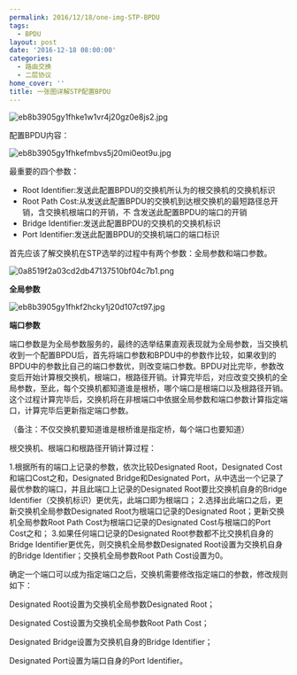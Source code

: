 ```yaml
---
permalink: 2016/12/18/one-img-STP-BPDU
tags:
  - BPDU
layout: post
date: '2016-12-18 08:00:00'
categories:
  - 路由交换
  - 二层协议
home_cover: ''
title: 一张图详解STP配置BPDU
---
```


![eb8b3905gy1fhke1w1vr4j20gz0e8js2.jpg](https://ws1.sinaimg.cn/large/eb8b3905gy1fhke1w1vr4j20gz0e8js2.jpg)


配置BPDU内容：


![eb8b3905gy1fhkefmbvs5j20mi0eot9u.jpg](https://ws1.sinaimg.cn/large/eb8b3905gy1fhkefmbvs5j20mi0eot9u.jpg)


最重要的四个参数：

- Root Identifier:发送此配置BPDU的交换机所认为的根交换机的交换机标识
- Root Path Cost:从发送此配置BPDU的交换机到达根交换机的最短路径总开销，含交换机根端口的开销，不   含发送此配置BPDU的端口的开销
- Bridge Identifier:发送此配置BPDU的交换机的交换机标识
- Port Identifier:发送此配置BPDU的交换机端口的端口标识

首先应该了解交换机在STP选举的过程中有两个参数：全局参数和端口参数。


![0a8519f2a03cd2db47137510bf04c7b1.png](../post_images/9b1c3105cfceab2f22a7a660209df5cd.png)


**全局参数**


![eb8b3905gy1fhkf2hcky1j20d107ct97.jpg](https://ws1.sinaimg.cn/large/eb8b3905gy1fhkf2hcky1j20d107ct97.jpg)


**端口参数**


端口参数是为全局参数服务的，最终的选举结果直观表现就为全局参数，当交换机收到一个配置BPDU后，首先将端口参数和BPDU中的参数作比较，如果收到的BPDU中的参数比自己的端口参数优，则改变端口参数。BPDU对比完毕，参数改变后开始计算根交换机，根端口，根路径开销。计算完毕后，对应改变交换机的全局参数，至此，每个交换机都知道谁是根桥，哪个端口是根端口以及根路径开销。这个过程计算完毕后，交换机将在非根端口中依据全局参数和端口参数计算指定端口，计算完毕后更新指定端口参数。


（备注：不仅交换机要知道谁是根桥谁是指定桥，每个端口也要知道）


根交换机、根端口和根路径开销计算过程：


1.根据所有的端口上记录的参数，依次比较Designated Root，Designated Cost和端口Cost之和，Designated Bridge和Designated Port，从中选出一个记录了最优参数的端口，并且此端口上记录的Designated Root要比交换机自身的Bridge Identifier（交换机标识）更优先，此端口即为根端口；
2.选择出此端口之后，更新交换机全局参数Designated Root为根端口记录的Designated Root；更新交换机全局参数Root Path Cost为根端口记录的Designated Cost与根端口的Port Cost之和；
3.如果任何端口记录的Designated Root参数都不比交换机自身的Bridge Identifier更优先，则交换机全局参数Designated Root设置为交换机自身的Bridge Identifier；交换机全局参数Root Path Cost设置为0。


确定一个端口可以成为指定端口之后，交换机需要修改指定端口的参数，修改规则如下：


Designated Root设置为交换机全局参数Designated Root；


Designated Cost设置为交换机全局参数Root Path Cost；


Designated Bridge设置为交换机自身的Bridge Identifier；


Designated Port设置为端口自身的Port Identifier。

